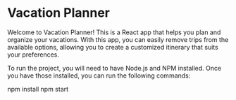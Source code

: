 
# Vacation Planner
Welcome to Vacation Planner! This is a React app that helps you plan and organize your vacations. With this app, you can easily remove trips from the available options, allowing you to create a customized itinerary that suits your preferences.

To run the project, you will need to have Node.js and NPM installed. Once you have those installed, you can run the following commands:

npm install
npm start

